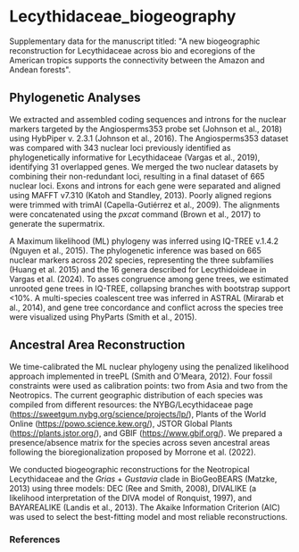 # Lecythidaceae_biogeography

Supplementary data for the manuscript titled: "A new biogeographic reconstruction for Lecythidaceae across bio and ecoregions of the American tropics supports the connectivity between the Amazon and Andean forests".

## Phylogenetic Analyses

We extracted and assembled coding sequences and introns for the nuclear markers targeted by the Angiosperms353 probe set (Johnson et al., 2018) using HybPiper v. 2.3.1 (Johnson et al., 2016). The Angiosperms353 dataset was compared with 343 nuclear loci previously identified as phylogenetically informative for Lecythidaceae (Vargas et al., 2019), identifying 31 overlapped genes. We merged the two nuclear datasets by combining their non-redundant loci, resulting in a final dataset of 665 nuclear loci. Exons and introns for each gene were separated and aligned using MAFFT v7.310 (Katoh and Standley, 2013). Poorly aligned regions were trimmed with trimAl (Capella-Gutiérrez et al., 2009). The alignments were concatenated using the _pxcat_ command (Brown et al., 2017) to generate the supermatrix.

A Maximum likelihood (ML) phylogeny was inferred using IQ-TREE v.1.4.2 (Nguyen et al., 2015). The phylogenetic inference was based on 665 nuclear markers across 202 species, representing the three subfamilies (Huang et al. 2015) and the 16 genera described for Lecythidoideae in Vargas et al. (2024). To asses congruence among gene trees, we estimated unrooted gene trees in IQ-TREE, collapsing branches with bootstrap support <10%. A multi-species coalescent tree was inferred in ASTRAL (Mirarab et al., 2014), and gene tree concordance and conflict across the species tree were visualized using PhyParts (Smith et al., 2015).

## Ancestral Area Reconstruction

We time-calibrated the ML nuclear phylogeny using the penalized likelihood approach implemented in treePL (Smith and O’Meara, 2012). Four fossil constraints were used as calibration points: two from Asia and two from the Neotropics. The current geographic distribution of each species was compiled from different resources: the NYBG/Lecythidaceae page (https://sweetgum.nybg.org/science/projects/lp/), Plants of the World Online (https://powo.science.kew.org/), JSTOR Global Plants (https://plants.jstor.org/), and GBIF (https://www.gbif.org/). We prepared a presence/absence matrix for the species across seven ancestral areas following the bioregionalization proposed by Morrone et al. (2022).

We conducted biogeographic reconstructions for the Neotropical Lecythidaceae and the _Grias_ + _Gustavia_ clade in BioGeoBEARS (Matzke, 2013) using three models: DEC (Ree and Smith, 2008), DIVALIKE (a likelihood interpretation of the DIVA model of Ronquist, 1997), and BAYAREALIKE (Landis et al., 2013). The Akaike Information Criterion (AIC) was used to select the best-fitting model and most reliable reconstructions.

### References


